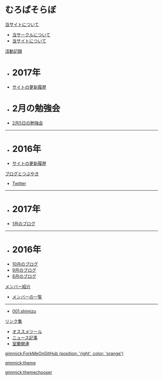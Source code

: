 # むろぱそらぼ

[当サイトについて]()

  * [当サークルについて](md/about/circle.md)
  * [当サイトについて](md/about/site.md)


[活動記録]()

  * # 2017年
  * [サイトの更新履歴](md/sitelog/2017.md)
  * # 2月の勉強会
  * [2月5日の勉強会](md/sitelog/2017/02/2017-02-05.md)
  - - - -
  * # 2016年
  * [サイトの更新履歴](md/sitelog/2016.md)


[ブログとつぶやき]()

  * [Twitter](https://twitter.com/muropclab2016)
  - - - -
  * # 2017年
  * [1月のブログ](md/blog/2017/2017-01.md)
  - - - -
  * # 2016年
  * [10月のブログ](md/blog/2016/2016-10.md)
  * [9月のブログ](md/blog/2016/2016-09.md)
  * [8月のブログ](md/blog/2016/2016-08.md)


[メンバー紹介]()

  * [メンバーの一覧](md/member/memberlist.md)
  - - - -
  * [001.shimizu](md/member/001.shimizu.md)


[リンク集]()

  * [オススメツール](md/links/tools.md)
  * [ニュース記事](md/links/news.md)
  * [室蘭関連](md/links/muroran.md)


<!-- color is one of [ 'red', 'darkblue', 'green', 'orange', 'white', 'gray' ] -->
[gimmick:ForkMeOnGitHub (position: 'right', color: 'orange') ](https://github.com/muropclab)

<!-- 'bootstrap','amelia','cerulean','cosmo','cyborg','flatly','journal','readable','simplex','slate','spacelab','united','yeti' -->
[gimmick:theme](readable)
<!-- [gimmick:theme (inverse: true)](readable) -->

[gimmick:themechooser](テーマを変える)
